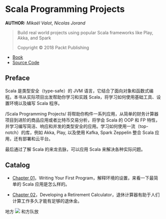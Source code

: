 # Scala Programming Projects

**AUTHOR:** *Mikaël Valot*, *Nicolas Jorand*

> Build real world projects using popular Scala frameworks like Play, Akka, and Spark
> 
> Copyright © 2018 Packt Publishing

- [Book](https://books.google.com/books?id=aP1wDwAAQBAJ&printsec=frontcover&hl=zh-CN&source=gbs_ge_summary_r&cad=0#v=onepage&q&f=false)
- [Source Code](https://github.com/PacktPublishing/Scala-Programming-Projects)


## Preface

Scala 是类型安全（type-safe）的 JVM 语言，它结合了面向对象和函数式编程。本书从实际项目出发帮助你学习和实践 Scala，将学习如何使用基础工具、设置环境以及编写 Scala 程序。

/Scala Programming Projects/ 将帮助你构件一系列应用，从简单的财务计算器项目到进阶的商品应用或者比特币交易分析，将学会 Scala 的 OOP 和 FP 特性，并学习编写简洁、响应和并发的类型安全的应用。学习如何使用一流（top-notch）的库，例如 Akka, Play, 以及使用 Kafka, Spark Zeppelin 整合 Scala 应用，还有部署和云平台。

最后通过了解 Scala 的来龙去脉，可以应用 Scala 来解决各种实际问题。

## Catalog

- [Chapter 01](https://github.com/keer2345/scala-programming-projects/tree/main/chapter01)，Writing Your First Program，解释环境的设置，来看一下最简单的 Scala 应用是怎么样的。


- [Chapter 02](https://github.com/keer2345/scala-programming-projects/tree/main/chapter02)，Developing a Retirement Calculator，退休计算器有助于人们计算工作多久才能有足够的退休金。


地方 ![](https://latex.codecogs.com/gif.latex?\dpi{200}return_n%20-%20inflation_n) 和方队放
